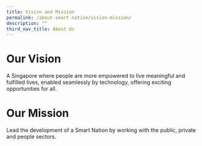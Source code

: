 ```yaml
---
title: Vision and Mission
permalink: /about-smart-nation/vision-mission/
description: ""
third_nav_title: About Us
---
```



# Our Vision

A Singapore where people are more empowered to live meaningful and fulfilled lives, enabled seamlessly by technology, offering exciting opportunities for all.

# Our Mission

Lead the development of a Smart Nation by working with the public, private and people sectors.